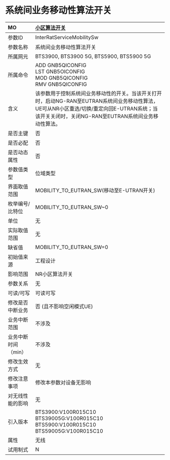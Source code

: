 # 系统间业务移动性算法开关<table><thread><tr><th align = "left">MO</th><th align = "left"><a href = "index.html#系统间业务移动性算法开关-3">小区算法开关</a></td></tr></thread><tbody><tr><td>参数ID</td><td>InterRatServiceMobilitySw</td></tr><tr><td>参数名称</td><td>系统间业务移动性算法开关</td></tr><tr><td>所属网元</td><td>BTS3900, BTS3900 5G, BTS5900, BTS5900 5G</td></tr><tr><td>所属命令</td><td>ADD GNB5QICONFIG<br>LST GNB5OICONFIG<br>MOD GNB5QICONFIG<br>RMV GNB5QICONFIG</td></tr><tr><td>含义</td><td>该参数用于控制系统间业务移动性的开关。当该开关打开时，启动NG-RAN至EUTRAN系统间业务移动性算法，UE可从NR小区重选/切换/重定向回E-UTRAN系统；当该开关关闭时，关闭NG-RAN至EUTRAN系统间业务移动性算法。</td></tr><tr><td>是否主键</td><td>否</td></tr><tr><td>是否必配</td><td>否</td></tr><tr><td>是否动态属性</td><td>否</td></tr><tr><td>参数值类型</td><td>位域类型</td></tr><tr><td>界面取值范围</td><td>MOBILITY_TO_EUTRAN_SW(移动至E-UTRAN开关)</td></tr><tr><td>枚举编号/比特位</td><td>MOBILITY_TO_EUTRAN_SW~0</td></tr><tr><td>单位</td><td>无</td></tr><tr><td>实际取值范围</td><td>无</td></tr><tr><td>缺省值</td><td>MOBILITY_TO_EUTRAN_SW=0</td></tr><tr><td>初始值来源</td><td>工程设计</td></tr><tr><td>影响范围</td><td>NR小区算法开关</td></tr><tr><td>参数关系</td><td>无</td></tr><tr><td>可读/可写</td><td>可读可写</td></tr><tr><td>修改是否中断业务</td><td>否 (且不影响空闲模式UE)</td></tr><tr><td>业务中断范围</td><td>不涉及</td></tr><tr><td>业务中断时间（min）</td><td>不涉及</td></tr><tr><td>修改生效方式</td><td>无</td></tr><tr><td>修改注意事项</td><td>修改本参数对设备无影响</td></tr><tr><td>对无线性能的影响</td><td>无</td></tr><tr><td>引入版本</td><td>BTS3900:V100R015C10<br>BTS39005G:V100R015C10<br>BTS5900:V100R015C10<br>BTS59005G:V100R015C10</td></tr><tr><td>属性</td><td>无线</td></tr><tr><td>试用制式</td><td>N</td></tr></tbody></table>
